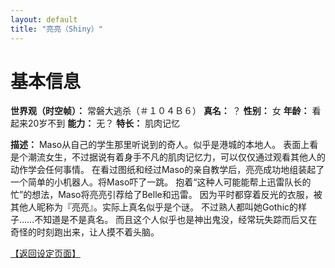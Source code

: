 ```yaml
---
layout: default
title: "亮亮（Shiny）"
---
```


# 基本信息 #
**世界观（时空帧）：** 常磐大逃杀（＃１０４Ｂ６）
**真名：** ？
**性别：** 女
**年龄：** 看起来20岁不到
**能力：** 无？
**特长：** 肌肉记忆

**描述：**
Maso从自己的学生那里听说到的奇人。似乎是港城的本地人。
表面上看是个潮流女生，不过据说有着身手不凡的肌肉记忆力，可以仅仅通过观看其他人的动作学会任何事情。
在看过图纸和经过Maso的亲自教学后，亮亮成功地组装起了一个简单的小机器人。将Maso吓了一跳。
抱着“这种人可能能帮上迅雷队长的忙”的想法，Maso将亮亮引荐给了Belle和迅雷。
因为平时都穿着反光的衣服，被其他人昵称为『亮亮』。实际上真名似乎是个谜。
不过熟人都叫她Gothic的样子……不知道是不是真名。
而且这个人似乎也是神出鬼没，经常玩失踪而后又在奇怪的时刻跑出来，让人摸不着头脑。

[【返回设定页面】](https://amarillonmc.github.io/Settings/)